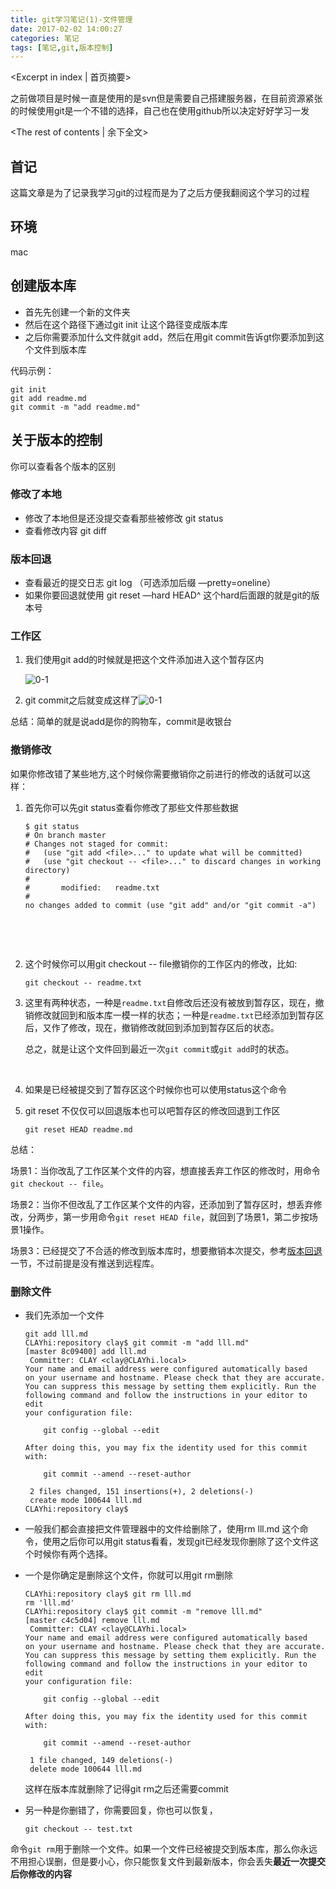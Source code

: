 ```yaml
---
title: git学习笔记(1)-文件管理
date: 2017-02-02 14:00:27
categories: 笔记
tags: [笔记,git,版本控制]
---
```


<Excerpt in index | 首页摘要> 

之前做项目是时候一直是使用的是svn但是需要自己搭建服务器，在目前资源紧张的时候使用git是一个不错的选择，自己也在使用github所以决定好好学习一发

<!-- more -->

<The rest of contents | 余下全文>

## 首记

这篇文章是为了记录我学习git的过程而是为了之后方便我翻阅这个学习的过程

## 环境

mac

## 创建版本库

- 首先先创建一个新的文件夹
- 然后在这个路径下通过git init 让这个路径变成版本库
- 之后你需要添加什么文件就git add，然后在用git commit告诉gt你要添加到这个文件到版本库

代码示例：

```
git init
git add readme.md
git commit -m "add readme.md"
```

## 关于版本的控制

你可以查看各个版本的区别

### 修改了本地

- 修改了本地但是还没提交查看那些被修改 git status
- 查看修改内容 git diff

### 版本回退

- 查看最近的提交日志 git log （可选添加后缀 —pretty=oneline）
- 如果你要回退就使用 git reset —hard HEAD^ 这个hard后面跟的就是git的版本号

### 工作区



1. 我们使用git add的时候就是把这个文件添加进入这个暂存区内

   ![0-1](http://www.liaoxuefeng.com/files/attachments/001384907702917346729e9afbf4127b6dfbae9207af016000/0)

2. git commit之后就变成这样了![0-1](http://www.liaoxuefeng.com/files/attachments/0013849077337835a877df2d26742b88dd7f56a6ace3ecf000/0)

总结：简单的就是说add是你的购物车，commit是收银台

### 撤销修改

如果你修改错了某些地方,这个时候你需要撤销你之前进行的修改的话就可以这样：

1. 首先你可以先git status查看你修改了那些文件那些数据

   ```
   $ git status
   # On branch master
   # Changes not staged for commit:
   #   (use "git add <file>..." to update what will be committed)
   #   (use "git checkout -- <file>..." to discard changes in working directory)
   #
   #       modified:   readme.txt
   #
   no changes added to commit (use "git add" and/or "git commit -a")
   ```

   ​

   ​

2. 这个时候你可以用git checkout -- file撤销你的工作区内的修改，比如:

   ```
   git checkout -- readme.txt
   ```

3. 这里有两种状态，一种是`readme.txt`自修改后还没有被放到暂存区，现在，撤销修改就回到和版本库一模一样的状态；一种是`readme.txt`已经添加到暂存区后，又作了修改，现在，撤销修改就回到添加到暂存区后的状态。

   总之，就是让这个文件回到最近一次`git commit`或`git add`时的状态。

   ​

4. 如果是已经被提交到了暂存区这个时候你也可以使用status这个命令


1. git reset 不仅仅可以回退版本也可以吧暂存区的修改回退到工作区

   ```
   git reset HEAD readme.md
   ```

总结：

场景1：当你改乱了工作区某个文件的内容，想直接丢弃工作区的修改时，用命令`git checkout -- file`。

场景2：当你不但改乱了工作区某个文件的内容，还添加到了暂存区时，想丢弃修改，分两步，第一步用命令`git reset HEAD file`，就回到了场景1，第二步按场景1操作。

场景3：已经提交了不合适的修改到版本库时，想要撤销本次提交，参考[版本回退](http://www.liaoxuefeng.com/wiki/0013739516305929606dd18361248578c67b8067c8c017b000/0013744142037508cf42e51debf49668810645e02887691000)一节，不过前提是没有推送到远程库。

### 删除文件

* 我们先添加一个文件

  ```
  git add lll.md
  CLAYhi:repository clay$ git commit -m "add lll.md"
  [master 8c09400] add lll.md
   Committer: CLAY <clay@CLAYhi.local>
  Your name and email address were configured automatically based
  on your username and hostname. Please check that they are accurate.
  You can suppress this message by setting them explicitly. Run the
  following command and follow the instructions in your editor to edit
  your configuration file:

      git config --global --edit

  After doing this, you may fix the identity used for this commit with:

      git commit --amend --reset-author

   2 files changed, 151 insertions(+), 2 deletions(-)
   create mode 100644 lll.md
  CLAYhi:repository clay$ 
  ```

* 一般我们都会直接把文件管理器中的文件给删除了，使用rm lll.md 这个命令，使用之后你可以用git status看看，发现git已经发现你删除了这个文件这个时候你有两个选择。

* 一个是你确定是删除这个文件，你就可以用git rm删除

  ```
  CLAYhi:repository clay$ git rm lll.md
  rm 'lll.md'
  CLAYhi:repository clay$ git commit -m "remove lll.md"
  [master c4c5d04] remove lll.md
   Committer: CLAY <clay@CLAYhi.local>
  Your name and email address were configured automatically based
  on your username and hostname. Please check that they are accurate.
  You can suppress this message by setting them explicitly. Run the
  following command and follow the instructions in your editor to edit
  your configuration file:

      git config --global --edit

  After doing this, you may fix the identity used for this commit with:

      git commit --amend --reset-author

   1 file changed, 149 deletions(-)
   delete mode 100644 lll.md
  ```

  这样在版本库就删除了记得git rm之后还需要commit

* 另一种是你删错了，你需要回复，你也可以恢复，

  ```
  git checkout -- test.txt
  ```

命令`git rm`用于删除一个文件。如果一个文件已经被提交到版本库，那么你永远不用担心误删，但是要小心，你只能恢复文件到最新版本，你会丢失**最近一次提交后你修改的内容**

